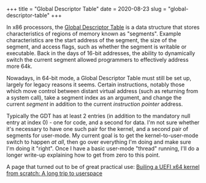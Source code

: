 +++
title = "Global Descriptor Table"
date = 2020-08-23
slug = "global-descriptor-table"
+++

In x86 processors, the [Global Descriptor Table](https://en.wikipedia.org/wiki/Global_Descriptor_Table)
is a data structure that stores characteristics of regions of memory known as "segments".
Example characteristics are the start address of the segment, the size of the segment, and access flags,
such as whether the segment is writable or executable.
Back in the days of 16-bit addresses, the ability to dynamically switch the current segment
allowed programmers to effectively address more 64k.

Nowadays, in 64-bit mode, a Global Descriptor Table must still be set up, largely for legacy reasons it seems.
Certain instructions, notably those which move control between distant virtual address (such as returning
from a system call), take a segment index as an argument, and change the current _segment_ in addition
to the current _instruction pointer_ address.

Typically the GDT has at least 2 entries (in addition to the
mandatory null entry at index 0) - one for code, and a second for data. I'm not sure whether it's necessary
to have one such pair for the kernel, and a second pair of segments for user-mode. My current goal is to get
the kernel-to-user-mode switch to happen _at all_, then go over everything I'm doing and make sure I'm doing
it "right". Once I have a basic user-mode "thread" running, I'll do a longer write-up explaining how to get
from zero to this point.

A page that turned out to be of great practical use:
[Builing a UEFI x64 kernel from scratch: A long trip to userspace](https://blog.llandsmeer.com/tech/2019/07/21/uefi-x64-userland.html)
